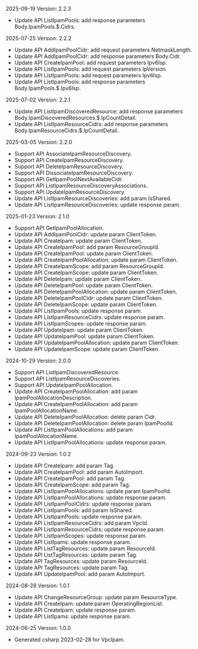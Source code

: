 2025-09-19 Version: 2.2.3
- Update API ListIpamPools: add response parameters Body.IpamPools.$.Cidrs.


2025-07-25 Version: 2.2.2
- Update API AddIpamPoolCidr: add request parameters NetmaskLength.
- Update API AddIpamPoolCidr: add response parameters Body.Cidr.
- Update API CreateIpamPool: add request parameters Ipv6Isp.
- Update API ListIpamPools: add request parameters IpVersion.
- Update API ListIpamPools: add request parameters Ipv6Isp.
- Update API ListIpamPools: add response parameters Body.IpamPools.$.Ipv6Isp.


2025-07-02 Version: 2.2.1
- Update API ListIpamDiscoveredResource: add response parameters Body.IpamDiscoveredResources.$.IpCountDetail.
- Update API ListIpamResourceCidrs: add response parameters Body.IpamResourceCidrs.$.IpCountDetail.


2025-03-05 Version: 2.2.0
- Support API AssociateIpamResourceDiscovery.
- Support API CreateIpamResourceDiscovery.
- Support API DeleteIpamResourceDiscovery.
- Support API DissociateIpamResourceDiscovery.
- Support API GetIpamPoolNextAvailableCidr.
- Support API ListIpamResourceDiscoveryAssociations.
- Support API UpdateIpamResourceDiscovery.
- Update API ListIpamResourceDiscoveries: add param IsShared.
- Update API ListIpamResourceDiscoveries: update response param.


2025-01-23 Version: 2.1.0
- Support API GetIpamPoolAllocation.
- Update API AddIpamPoolCidr: update param ClientToken.
- Update API CreateIpam: update param ClientToken.
- Update API CreateIpamPool: add param ResourceGroupId.
- Update API CreateIpamPool: update param ClientToken.
- Update API CreateIpamPoolAllocation: update param ClientToken.
- Update API CreateIpamScope: add param ResourceGroupId.
- Update API CreateIpamScope: update param ClientToken.
- Update API DeleteIpam: update param ClientToken.
- Update API DeleteIpamPool: update param ClientToken.
- Update API DeleteIpamPoolAllocation: update param ClientToken.
- Update API DeleteIpamPoolCidr: update param ClientToken.
- Update API DeleteIpamScope: update param ClientToken.
- Update API ListIpamPools: update response param.
- Update API ListIpamResourceCidrs: update response param.
- Update API ListIpamScopes: update response param.
- Update API UpdateIpam: update param ClientToken.
- Update API UpdateIpamPool: update param ClientToken.
- Update API UpdateIpamPoolAllocation: update param ClientToken.
- Update API UpdateIpamScope: update param ClientToken.


2024-10-29 Version: 2.0.0
- Support API ListIpamDiscoveredResource.
- Support API ListIpamResourceDiscoveries.
- Support API UpdateIpamPoolAllocation.
- Update API CreateIpamPoolAllocation: add param IpamPoolAllocationDescription.
- Update API CreateIpamPoolAllocation: add param IpamPoolAllocationName.
- Update API DeleteIpamPoolAllocation: delete param Cidr.
- Update API DeleteIpamPoolAllocation: delete param IpamPoolId.
- Update API ListIpamPoolAllocations: add param IpamPoolAllocationName.
- Update API ListIpamPoolAllocations: update response param.


2024-09-23 Version: 1.0.2
- Update API CreateIpam: add param Tag.
- Update API CreateIpamPool: add param AutoImport.
- Update API CreateIpamPool: add param Tag.
- Update API CreateIpamScope: add param Tag.
- Update API ListIpamPoolAllocations: update param IpamPoolId.
- Update API ListIpamPoolAllocations: update response param.
- Update API ListIpamPoolCidrs: update response param.
- Update API ListIpamPools: add param IsShared.
- Update API ListIpamPools: update response param.
- Update API ListIpamResourceCidrs: add param VpcId.
- Update API ListIpamResourceCidrs: update response param.
- Update API ListIpamScopes: update response param.
- Update API ListIpams: update response param.
- Update API ListTagResources: update param ResourceId.
- Update API ListTagResources: update param Tag.
- Update API TagResources: update param ResourceId.
- Update API TagResources: update param Tag.
- Update API UpdateIpamPool: add param AutoImport.


2024-08-28 Version: 1.0.1
- Update API ChangeResourceGroup: update param ResourceType.
- Update API CreateIpam: update param OperatingRegionList.
- Update API CreateIpam: update response param.
- Update API ListIpams: update response param.


2024-06-25 Version: 1.0.0
- Generated csharp 2023-02-28 for VpcIpam.


